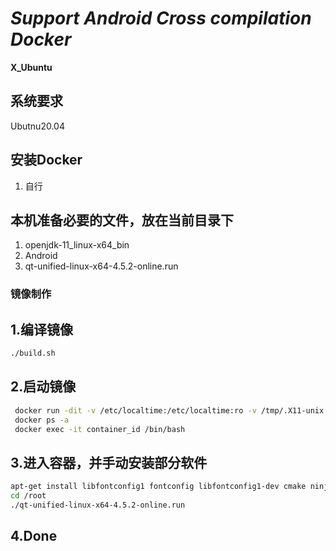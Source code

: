 # *Support Android Cross compilation Docker*
  
**X_Ubuntu** 

## 系统要求
Ubutnu20.04

## 安装Docker
1. 自行

## 本机准备必要的文件，放在当前目录下
1. openjdk-11_linux-x64_bin
2. Android
3. qt-unified-linux-x64-4.5.2-online.run

### 镜像制作

## 1.编译镜像
```sh
./build.sh
```
## 2.启动镜像
```sh
 docker run -dit -v /etc/localtime:/etc/localtime:ro -v /tmp/.X11-unix:/tmp/.X11-unix -e DISPLAY=unix$DISPLAY  -e GDK_SCALE -e GDK_DPI_SCALE --name x_ubuntu x_ubuntu:min
 docker ps -a 
 docker exec -it container_id /bin/bash
```
## 3.进入容器，并手动安装部分软件
```sh
apt-get install libfontconfig1 fontconfig libfontconfig1-dev cmake ninja-build gnome-session gdm3 -y
cd /root
./qt-unified-linux-x64-4.5.2-online.run
```

## 4.Done








